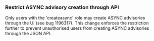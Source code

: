 ### Restrict ASYNC advisory creation through API

Only users with the 'createasync' role may create ASYNC advisories
through the UI (see bug 1196317). This change enforces the restriction
further to prevent unauthorised users from creating ASYNC advisories
through the JSON API.
